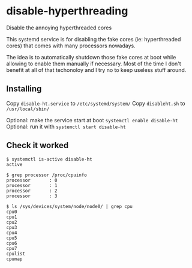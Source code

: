 # disable-hyperthreading
Disable the annoying hyperthreaded cores

This systemd service is for disabling the fake cores (ie: hyperthreaded cores)
that comes with many processors nowadays.

The idea is to automatically shutdown those fake cores at boot while allowing
to enable them manually if necessary. Most of the time I don't benefit at all
of that techonoloy and I try no to keep useless stuff around.

## Installing
Copy `disable-ht.service` to `/etc/systemd/system/`
Copy `disableht.sh` to `/usr/local/sbin/`

Optional: make the service start at boot `systemctl enable disable-ht`
Optional: run it with `systemctl start disable-ht`

## Check it worked
```
$ systemctl is-active disable-ht
active
```

```
$ grep processor /proc/cpuinfo 
processor       : 0
processor       : 1
processor       : 2
processor       : 3
```

```
$ ls /sys/devices/system/node/node0/ | grep cpu
cpu0
cpu1
cpu2
cpu3
cpu4
cpu5
cpu6
cpu7
cpulist
cpumap
```


